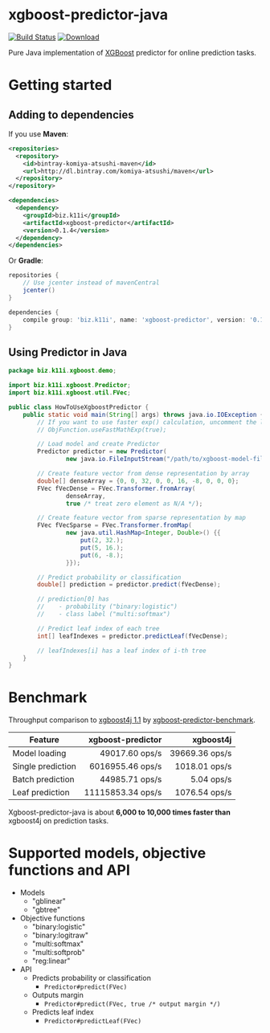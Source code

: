 xgboost-predictor-java
======================

[![Build Status](https://travis-ci.org/komiya-atsushi/xgboost-predictor-java.svg?branch=master)](https://travis-ci.org/komiya-atsushi/xgboost-predictor-java)
[![Download](https://api.bintray.com/packages/komiya-atsushi/maven/xgboost-predictor/images/download.svg) ](https://bintray.com/komiya-atsushi/maven/xgboost-predictor/_latestVersion)

Pure Java implementation of [XGBoost](https://github.com/dmlc/xgboost/) predictor for online prediction tasks.


# Getting started

## Adding to dependencies

If you use **Maven**:

```xml
<repositories>
  <repository>
    <id>bintray-komiya-atsushi-maven</id>
    <url>http://dl.bintray.com/komiya-atsushi/maven</url>
  </repository>
</repository>

<dependencies>
  <dependency>
    <groupId>biz.k11i</groupId>
    <artifactId>xgboost-predictor</artifactId>
    <version>0.1.4</version>
  </dependency>
</dependencies>
```

Or **Gradle**:

```groovy
repositories {
    // Use jcenter instead of mavenCentral
    jcenter()
}

dependencies {
    compile group: 'biz.k11i', name: 'xgboost-predictor', version: '0.1.4'
}
```

## Using Predictor in Java

```java
package biz.k11i.xgboost.demo;

import biz.k11i.xgboost.Predictor;
import biz.k11i.xgboost.util.FVec;

public class HowToUseXgboostPredictor {
    public static void main(String[] args) throws java.io.IOException {
        // If you want to use faster exp() calculation, uncomment the line below
        // ObjFunction.useFastMathExp(true);

        // Load model and create Predictor
        Predictor predictor = new Predictor(
                new java.io.FileInputStream("/path/to/xgboost-model-file"));

        // Create feature vector from dense representation by array
        double[] denseArray = {0, 0, 32, 0, 0, 16, -8, 0, 0, 0};
        FVec fVecDense = FVec.Transformer.fromArray(
                denseArray,
                true /* treat zero element as N/A */);

        // Create feature vector from sparse representation by map
        FVec fVecSparse = FVec.Transformer.fromMap(
                new java.util.HashMap<Integer, Double>() {{
                    put(2, 32.);
                    put(5, 16.);
                    put(6, -8.);
                }});

        // Predict probability or classification
        double[] prediction = predictor.predict(fVecDense);

        // prediction[0] has
        //    - probability ("binary:logistic")
        //    - class label ("multi:softmax")

        // Predict leaf index of each tree
        int[] leafIndexes = predictor.predictLeaf(fVecDense);

        // leafIndexes[i] has a leaf index of i-th tree
    }
}
```


# Benchmark

Throughput comparison to [xgboost4j 1.1](https://github.com/dmlc/xgboost/tree/master/java/xgboost4j) by [xgboost-predictor-benchmark](https://github.com/komiya-atsushi/xgboost-predictor-benchmark).

| Feature           | xgboost-predictor | xgboost4j      |
| ----------------- | ----------------: | -------------: |
| Model loading     |    49017.60 ops/s | 39669.36 ops/s |
| Single prediction |  6016955.46 ops/s |  1018.01 ops/s |
| Batch prediction  |    44985.71 ops/s |     5.04 ops/s |
| Leaf prediction   | 11115853.34 ops/s |  1076.54 ops/s |

Xgboost-predictor-java is about **6,000 to 10,000 times faster than** xgboost4j on prediction tasks.


# Supported models, objective functions and API

- Models
    - "gblinear"
    - "gbtree"
- Objective functions
    - "binary:logistic"
    - "binary:logitraw"
    - "multi:softmax"
    - "multi:softprob"
    - "reg:linear"
- API
    - Predicts probability or classification
        - `Predictor#predict(FVec)`
    - Outputs margin
        - `Predictor#predict(FVec, true /* output margin */)`
    - Predicts leaf index
        - `Predictor#predictLeaf(FVec)`
